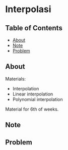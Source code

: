 # Interpolasi

## Table of Contents

- [About](#about)
- [Note](#note)
- [Problem](#problem)


## About <a name = "about"></a>

Materials:
- Interpolation
- Linear interpolation
- Polynomial interpolation

Material for 6th of weeks.

## Note <a name = "note"></a>



## Problem <a name = "problem"></a>

